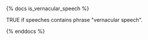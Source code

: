 {% docs is_vernacular_speech %}

TRUE if speeches contains phrase "vernacular speech".

{% enddocs %}
